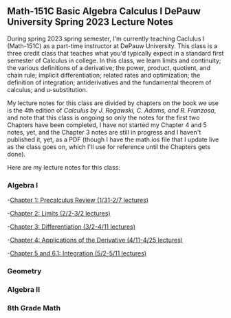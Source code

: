 ## Math-151C Basic Algebra Calculus I DePauw University Spring 2023 Lecture Notes

During spring 2023 spring semester, I'm currently teaching Caclulus I (Math-151C) as a part-time instructor at DePauw University. This class is a three credit class that teaches what you'd typically expect in a standard first semester of Calculus in college. In this class, we learn limits and continuity; the various definitions of a derivative; the power, product, quotient, and chain rule; implicit differentiation; related rates and optimization; the definition of integration; antiderivatives and the fundamental theorem of calculus; and u-substitution.

My lecture notes for this class are divided by chapters on the book we use is the 4th edition of *Calculus by J. Rogawski, C. Adams, and R. Franzosa*, and note that this class is ongoing so only the notes for the first two Chapters have been completed, I have not started my Chapter 4 and 5 notes, yet, and the Chapter 3 notes are still in progress and I haven't published it, yet, as a PDF (though I have the math.ios file that I update live as the class goes on, which I'll use for reference until the Chapters gets done).

Here are my lecture notes for this class:

### Algebra I

-[Chapter 1: Precalculus Review (1/31-2/7 lectures)](https://agoodlad-instructor-notes.github.io/math-151c-spring-2023/spring-2023-math-151C-chapter-1-lecture-notes.pdf)

-[Chapter 2: Limits (2/2-3/2 lectures)](https://agoodlad-instructor-notes.github.io/math-151c-spring-2023/spring-2023-math-151C-chapter-2-lecture-notes.pdf)

-[Chapter 3: Differentiation (3/2-4/11 lectures)](https://agoodlad-instructor-notes.github.io/math-151c-spring-2023/spring-2023-math-151C-chapter-3-lecture-notes.pdf)

-[Chapter 4: Applications of the Derivative (4/11-4/25 lectures)](https://agoodlad-instructor-notes.github.io/math-151c-spring-2023/spring-2023-math-151C-chapter-4-lecture-notes.pdf)

-[Chapter 5 and 6.1: Integration (5/2-5/11 lectures)](https://agoodlad-instructor-notes.github.io/math-151c-spring-2023/spring-2023-math-151C-chapter-5-and-6.1-lecture-notes.pdf)

### Geometry

### Algebra II

### 8th Grade Math
